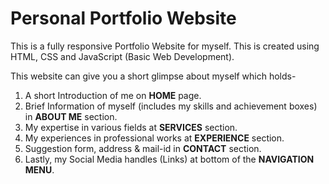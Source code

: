 <h1>Personal Portfolio Website</h1>
<p>
This is a fully responsive Portfolio Website for myself. This is created using HTML, CSS and JavaScript (Basic Web Development).

This website can give you a short glimpse about myself which holds-

1. A short Introduction of me on <b>HOME</b> page.
2. Brief Information of myself (includes my skills and achievement boxes) in <b>ABOUT ME</b> section.
3. My expertise in various fields at <b>SERVICES</b> section.
4. My experiences in professional works at <b>EXPERIENCE</b> section.
5. Suggestion form, address & mail-id in <b>CONTACT</b> section.
6. Lastly, my Social Media handles (Links) at bottom of the <b>NAVIGATION MENU</b>.
</p>
